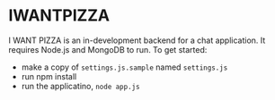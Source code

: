 IWANTPIZZA
==========

I WANT PIZZA is an in-development backend for a chat application. It requires
Node.js and MongoDB to run. To get started:

 - make a copy of  `settings.js.sample` named `settings.js`
 - run npm install
 - run the applicatino, `node app.js`
